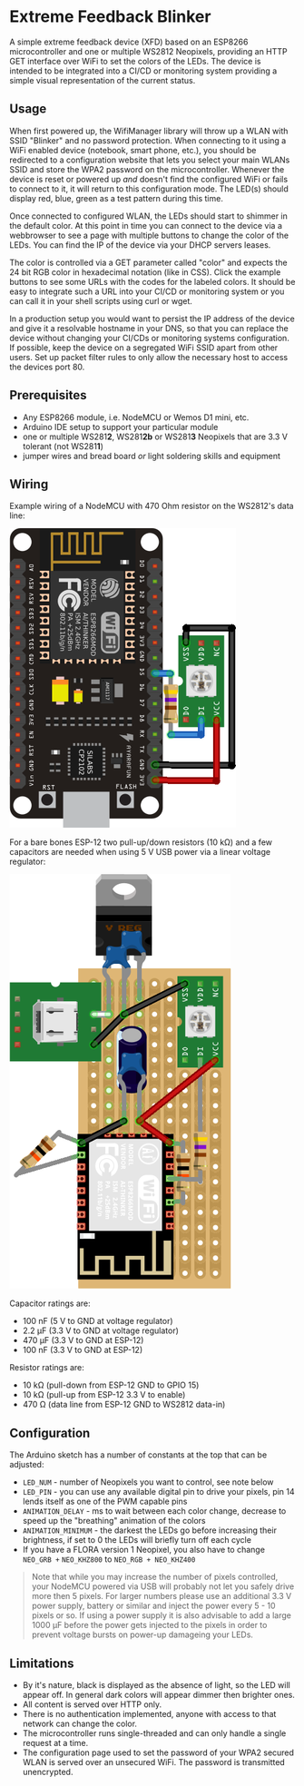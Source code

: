 # Extreme Feedback Blinker

A simple extreme feedback device (XFD) based on an ESP8266 microcontroller and
one or multiple WS2812 Neopixels, providing an HTTP GET interface over WiFi to
set the colors of the LEDs. The device is intended to be integrated into a CI/CD
or monitoring system providing a simple visual representation of the current
status.

## Usage

When first powered up, the WifiManager library will throw up a WLAN with SSID
"Blinker" and no password protection. When connecting to it using a WiFi enabled
device (notebook, smart phone, etc.), you should be redirected to a
configuration website that lets you select your main WLANs SSID and store the
WPA2 password on the microcontroller. Whenever the device is reset or powered up
*and* doesn't find the configured WiFi or fails to connect to it, it will return
to this configuration mode. The LED(s) should display red, blue, green as a test
pattern during this time.

Once connected to configured WLAN, the LEDs should start to shimmer in the
default color. At this point in time you can connect to the device via a
webbrowser to see a page with multiple buttons to change the color of the LEDs.
You can find the IP of the device via your DHCP servers leases.

The color is controlled via a GET parameter called "color" and expects the 24
bit RGB color in hexadecimal notation (like in CSS). Click the example buttons
to see some URLs with the codes for the labeled colors. It should be easy to
integrate such a URL into your CI/CD or monitoring system or you can call it in
your shell scripts using curl or wget.

In a production setup you would want to persist the IP address of the device and
give it a resolvable hostname in your DNS, so that you can replace the device
without changing your CI/CDs or monitoring systems configuration. If possible,
keep the device on a segregated WiFi SSID apart from other users. Set up packet
filter rules to only allow the necessary host to access the devices port 80.

## Prerequisites

- Any ESP8266 module, i.e. NodeMCU or Wemos D1 mini, etc.
- Arduino IDE setup to support your particular module
- one or multiple WS281**2**, WS281**2b** or WS281**3** Neopixels that are 3.3 V
  tolerant (not WS281**1**)
- jumper wires and bread board *or* light soldering skills and equipment

## Wiring

Example wiring of a NodeMCU with 470 Ohm resistor on the WS2812's data line:

![NodeMCU with WS2812 Neopixel](https://raw.githubusercontent.com/simonrupf/extreme-feedback-blinker/master/NodeMCU%20WS2812.png)

For a bare bones ESP-12 two pull-up/down resistors (10 kΩ) and a few capacitors
are needed when using 5 V USB power via a linear voltage regulator:

![ESP-12 with WS2812 Neopixel](https://raw.githubusercontent.com/simonrupf/extreme-feedback-blinker/master/ESP8266%20WS2812.png)

Capacitor ratings are:
- 100 nF (5 V to GND at voltage regulator)
- 2.2 µF (3.3 V to GND at voltage regulator)
- 470 µF (3.3 V to GND at ESP-12)
- 100 nF (3.3 V to GND at ESP-12)

Resistor ratings are:
- 10 kΩ (pull-down from ESP-12 GND to GPIO 15)
- 10 kΩ (pull-up from ESP-12 3.3 V to enable)
- 470 Ω (data line from ESP-12 GND to WS2812 data-in)

## Configuration

The Arduino sketch has a number of constants at the top that can be adjusted:
- `LED_NUM` - number of Neopixels you want to control, see note below
- `LED_PIN` - you can use any available digital pin to drive your pixels, pin
  14 lends itself as one of the PWM capable pins
- `ANIMATION_DELAY` - ms to wait between each color change, decrease to speed up
  the "breathing" animation of the colors
- `ANIMATION_MINIMUM` - the darkest the LEDs go before increasing their
  brightness, if set to 0 the LEDs will briefly turn off each cycle
- If you have a FLORA version 1 Neopixel, you also have to change `NEO_GRB +`
  `NEO_KHZ800` to `NEO_RGB + NEO_KHZ400`

> Note that while you may increase the number of pixels controlled, your NodeMCU
> powered via USB will probably not let you safely drive more then 5 pixels. For
> larger numbers please use an additional 3.3 V power supply, battery or similar
> and inject the power every 5 - 10 pixels or so. If using a power supply it is
> also advisable to add a large 1000 µF before the power gets injected to the
> pixels in order to prevent voltage bursts on power-up damageing your LEDs.

## Limitations

- By it's nature, black is displayed as the absence of light, so the LED will
  appear off. In general dark colors will appear dimmer then brighter ones.
- All content is served over HTTP only.
- There is no authentication implemented, anyone with access to that network
  can change the color.
- The microcontroller runs single-threaded and can only handle a single request
  at a time.
- The configuration page used to set the password of your WPA2 secured WLAN is
  served over an unsecured WiFi. The password is transmitted unencrypted.
